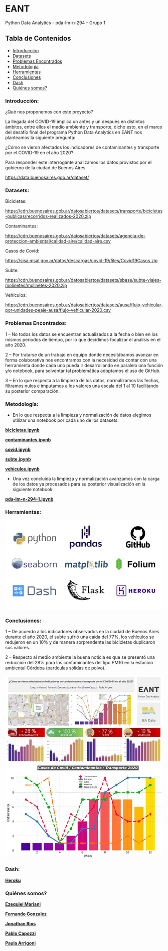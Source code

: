 # EANT

Python Data Analytics - pda-lm-n-294 - Grupo 1

## Tabla de Contenidos

- [Introducción](#introducción)
- [Datasets](#datasets)
- [Problemas Encontrados](#problemas)
- [Metodología](#metodo)
- [Herramientas](#herramientas)
- [Conclusiones](#conclusiones)
- [Dash](#dash)
- [Quiénes somos?](#quienes_somos)

<h3> Introducción:
<a name="introducción"></a>
</h3>

¿Qué nos proponemos con este proyecto?

La llegada del COVID-19 implica un antes y un después en distintos ámbitos, entre ellos el medio ambiente y transporte, dicho esto, en el marco del desafío final del programa Python Data Analytics en EANT nos planteamos la siguiente pregunta:

¿Cómo se vieron afectados los indicadores de contaminantes y transporte por el COVID-19 en el año 2020?

Para responder este interrogante analizamos los datos provistos por el gobierno de la ciudad de Buenos Aires.

https://data.buenosaires.gob.ar/dataset/

<h3> Datasets:
<a name="datasets"></a>
</h3>

Bicicletas:

https://cdn.buenosaires.gob.ar/datosabiertos/datasets/transporte/bicicletas-publicas/recorridos-realizados-2020.zip

Contaminantes:

https://cdn.buenosaires.gob.ar/datosabiertos/datasets/agencia-de-proteccion-ambiental/calidad-aire/calidad-aire.csv

Casos de Covid:

https://sisa.msal.gov.ar/datos/descargas/covid-19/files/Covid19Casos.zip

Subte:

https://cdn.buenosaires.gob.ar/datosabiertos/datasets/sbase/subte-viajes-molinetes/molinetes-2020.zip

Vehículos:

https://cdn.buenosaires.gob.ar/datosabiertos/datasets/ausa/flujo-vehicular-por-unidades-peaje-ausa/flujo-vehicular-2020.csv

<h3> Problemas Encontrados:
<a name="problemas"></a>
</h3>

1 – No todos los datos se encuentran actualizados a la fecha o bien en los mismos periodos de tiempo, por lo que decidimos focalizar el análisis en el año 2020.

2 – Por tratarse de un trabajo en equipo donde necesitábamos avanzar en forma colaborativa nos encontramos con la necesidad de contar con una herramienta donde cada uno pueda ir desarrollando en paralelo una función y/o notebook, para solventar tal problemática adoptamos el uso de GitHub.

3 – En lo que respecta a la limpieza de los datos, normalizamos las fechas, filtramos nulos e imputamos a los valores una escala del 1 al 10 facilitando su posterior comparación.

<h3> Metodología:
<a name="metodo"></a>
</h3>

- En lo que respecta a la limpieza y normalización de datos elegimos utilizar una notebook por cada uno de los datasets:

**[bicicletas.ipynb]**

**[contaminantes.ipynb]**

**[covid.ipynb]**

**[subte.ipynb]**

**[vehiculos.ipynb]**


- Una vez concluida la limpieza y normalización avanzamos con la carga de los datos ya procesados para su posterior visualización en la siguiente notebook:

**[pda-lm-n-294-1.ipynb]**

<h3> Herramientas:
<a name="herramientas"></a>
</h3>

<img src="https://github.com/fernandorgonzalez/cursos-eant-python_data_analytics-proyecto/blob/main/herramientas.jpg">

<h3> Conclusiones:
<a name="conclusiones"></a>
</h3>
<a name="c-uno"></a>
1 – De acuerdo a los indicadores observados en la ciudad de Buenos Aires durante el año 2020, el subte sufrió una caída del 77%, los vehículos se redujeron en un 10% y de manera sorprendente las bicicletas duplicaron sus valores.

<a name="c-dos"></a>

2 – Respecto al medio ambiente la buena noticia es que se presentó una reducción del 28% para los contaminantes del tipo PM10 en la estación ambiental Córdoba (partículas sólidas de polvo).

<img src="https://github.com/fernandorgonzalez/cursos-eant-python_data_analytics-proyecto/blob/main/pda-lm-n-294-1.jpeg">

<img src="https://github.com/fernandorgonzalez/cursos-eant-python_data_analytics-proyecto/blob/main/comparacion.jpg">

<h3> Dash:
<a name="dash"></a>
</h3>

**[Heroku]**

<h3> Quiénes somos?
<a name="quienes_somos"></a>
</h3>

**[Ezequiel Mariani]**

**[Fernando Gonzalez]**

**[Jonathan Rios]**

**[Pablo Capozzi]**

**[Paula Arrigoni]**

[Dash]: https://plotly.com/dash/
[Flask]: https://flask.palletsprojects.com/en/2.0.x/
[Ezequiel Mariani]: https://www.linkedin.com/in/ezequiel-mariani/
[Fernando Gonzalez]: https://www.linkedin.com/in/fernandorodolfogonzalez/
[Jonathan Rios]: https://www.linkedin.com/in/jonathanrios11/
[Paula Arrigoni]: https://www.linkedin.com/in/maría-paula-arrigoni-6a306592
[Pablo Capozzi]: https://www.linkedin.com/in/ing-pablo-capozzi-3a347012/
[contaminantes.ipynb]: https://github.com/fernandorgonzalez/cursos-eant-python_data_analytics-proyecto/blob/main/contaminantes.ipynb
[covid.ipynb]: https://github.com/fernandorgonzalez/cursos-eant-python_data_analytics-proyecto/blob/main/covid.ipynb
[bicicletas.ipynb]: https://github.com/fernandorgonzalez/cursos-eant-python_data_analytics-proyecto/blob/main/bicicletas.ipynb
[subte.ipynb]: https://github.com/fernandorgonzalez/cursos-eant-python_data_analytics-proyecto/blob/main/subte.ipynb
[vehiculos.ipynb]: https://github.com/fernandorgonzalez/cursos-eant-python_data_analytics-proyecto/blob/main/vehiculos.ipynb
[pda-lm-n-294-1.ipynb]: https://github.com/fernandorgonzalez/cursos-eant-python_data_analytics-proyecto/blob/main/pda-lm-n-294-1.ipynb
[Heroku]: https://proyecto-final-eant-2021.herokuapp.com/dash/
[GitHub]: https://github.com/jonatrios/proyecto-final-EANT-pda-lm-n-294













